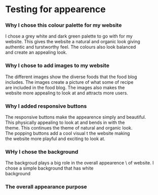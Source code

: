 # Testing for appearence

### Why I chose this colour palette for my website
I chose a grey white and dark green palette to go with for my \
website. This gives the website a natural and organic look giving \
authentic and turstworthy feel. The colours also look balanced \
and create an appealing look.

### Why I chose to add images to my website
The different images show the diverse foods that the food blog \
includes. The images create a picture of what some of recipe \
are included in the food blog. The images also makes the \
website more appealing to look at and attracts more users.

### Why I added responsive buttons
The responsive buttons make the appearence simply and beautiful. \
This physically appealing to look at and bends in with the \
theme. This continues the theme of natural and organic look. \
The popping buttons add a cool visual t the website making \
the website more playful and exciting to look at. 

### WHy I chose the background
The backgroud plays a big role in the overall appearence \ 
of website. I chose a simple background that has white \
background

### The overall appearance purpose 


